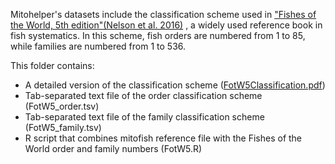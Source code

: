 Mitohelper's datasets include the classification scheme used in 
["Fishes of the World, 5th edition"(Nelson et al. 2016)](https://www.wiley.com/en-us/Fishes+of+the+World%2C+5th+Edition-p-9781118342336) 
, a widely used reference book in fish systematics. In this scheme, fish orders are numbered from 1 to 85, while families are numbered from 1 to 536.

This folder contains:
* A detailed version of the classification scheme ([FotW5Classification.pdf](https://81a86d48-a-62cb3a1a-s-sites.googlegroups.com/site/fotw5th/home/FotW5Classification.pdf))
* Tab-separated text file of the order classification scheme (FotW5_order.tsv) 
* Tab-separated text file of the family classification scheme (FotW5_family.tsv)
* R script that combines mitofish reference file with the Fishes of the World order and family numbers (FotW5.R)
